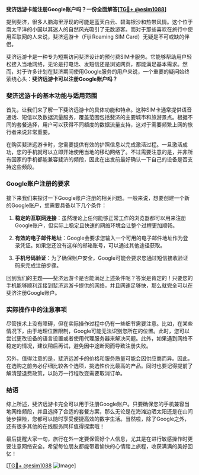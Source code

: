 **斐济远游卡能注册Google账户吗？一份全面解答[[TG💪+ @esim1088](https://t.me/s/esim1088)]**

提到斐济，很多人脑海里浮现的可能是蓝天白云、碧海银沙和热带风情。这个位于南太平洋的小国以其迷人的自然风光吸引了无数游客。而对于那些喜欢在旅行中使用互联网的人来说，斐济远游卡（Fiji Roaming SIM Card）无疑是不可或缺的伴侣。

斐济远游卡是一种专为短期访问斐济设计的预付费SIM卡服务。它能够帮助用户轻松接入当地网络，无论是打电话、发短信还是浏览网页，都能满足基本需求。然而，对于许多计划在斐济期间使用Google服务的用户来说，一个重要的疑问始终萦绕心头：**斐济远游卡可以注册Google账户吗？**

### 斐济远游卡的基本功能与适用范围

首先，让我们来了解一下斐济远游卡的具体功能和特点。这种SIM卡通常提供语音通话、短信以及数据流量服务，覆盖范围包括斐济的主要城市和旅游景点。根据不同的套餐选择，用户可以获得不同额度的数据流量支持，这对于需要频繁上网的旅行者来说非常重要。

在购买斐济远游卡时，您需要提供有效的护照信息以完成激活过程。一旦激活成功，您的手机就可以立即开始使用当地的移动网络了。不过需要注意的是，并非所有国家的手机都能兼容斐济的频段，因此在出发前最好确认一下自己的设备是否支持这些频段。

### Google账户注册的要求

接下来我们来探讨一下Google账户注册的相关问题。一般来说，想要创建一个新的Google账户，您需要具备以下几个条件：

1. **稳定的互联网连接**：虽然理论上任何能够正常工作的浏览器都可以用来注册Google账户，但实际上稳定且快速的网络环境会让整个过程更加顺畅。
   
2. **有效的电子邮件地址**：Google会要求您输入一个可用的电子邮件地址作为登录凭证。如果您还没有这样的邮箱账号，可以通过其他途径获取。

3. **手机号码验证**：为了确保账户安全，Google可能会要求您通过短信接收验证码来完成注册步骤。

回到我们的主题——斐济远游卡是否能满足上述条件呢？答案是肯定的！只要您的手机能够顺利连接到斐济远游卡提供的网络，并且网速足够快，那么就完全可以在斐济注册Google账户。

### 实际操作中的注意事项

尽管技术上没有障碍，但在实际操作过程中仍有一些细节需要注意。比如，在某些情况下，由于地理位置限制，Google可能无法识别您所在的位置。此时，您可以尝试更改设备的语言设置或者使用代理服务器来解决问题。此外，如果遇到网络不稳定的情况，建议稍后再试，避免因中途断网而导致注册失败。

另外，值得注意的是，斐济远游卡的价格和服务质量可能会因供应商而异。因此，在选购之前务必仔细比较各个选项，挑选性价比最高的产品。同时也要记得提前了解清楚退费政策，以防万一行程改变需要取消订单。

### 结语

综上所述，斐济远游卡完全可以用于注册Google账户。只要确保您的手机兼容当地网络频段，并且选择了合适的套餐方案，那么无论是在海滩边晒太阳还是在山间徒步探险，您都可以随时享受便捷高效的数字生活。当然啦，除了Google之外，还有很多其他的在线服务同样值得探索哦！

最后提醒大家一句，旅行在外一定要保管好个人信息，尤其是在进行敏感操作时更要注意网络安全。希望每位朋友都能带着愉快的心情踏上旅程，收获满满的美好回忆！

[[TG💪+ @esim1088](https://t.me/s/esim1088) ![Image](https://i.postimg.cc/4NQfJmqS/Snipaste-2025-05-13-00-14-12.png)]